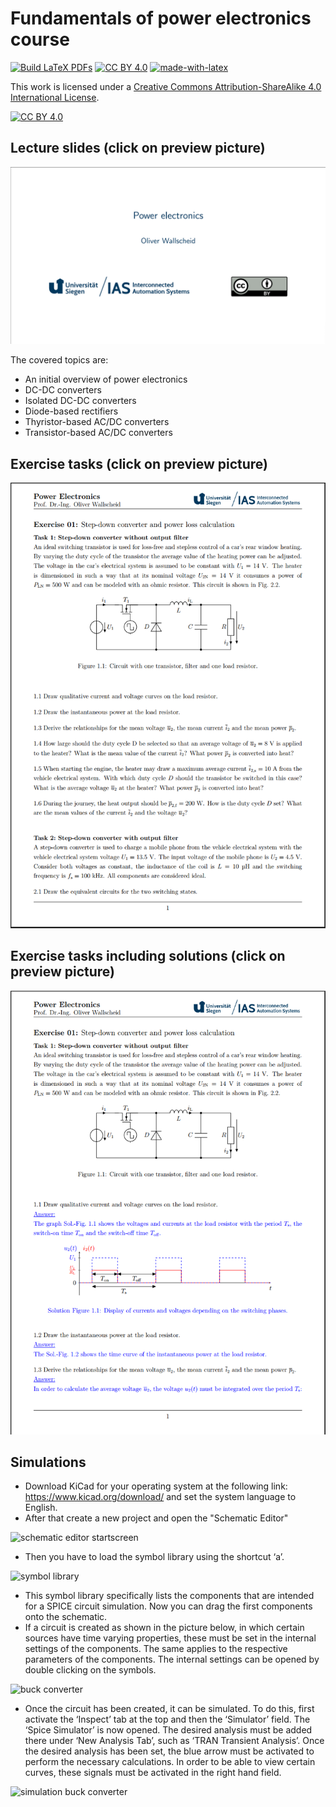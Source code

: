 # Fundamentals of power electronics course
[![Build LaTeX PDFs](https://github.com/IAS-Uni-Siegen/PE_course/actions/workflows/buildPDFs.yml/badge.svg?event=workflow_dispatch)](https://github.com/IAS-Uni-Siegen/PE_course/actions/workflows/buildPDFs.yml)
[![CC BY 4.0][cc-by-shield]][cc-by]
[![made-with-latex](https://img.shields.io/badge/Made%20with-LaTeX-1f425f.svg)](https://www.latex-project.org/)

This work is licensed under a
[Creative Commons Attribution-ShareAlike 4.0 International License][cc-by].

[![CC BY 4.0][cc-by-image]][cc-by]

[cc-by]: http://creativecommons.org/licenses/by/4.0/
[cc-by-image]: https://licensebuttons.net/l/by/4.0/88x31.png
[cc-by-shield]: https://img.shields.io/badge/License-CC%20BY%204.0-lightgrey.svg

## Lecture slides (click on preview picture)
<a href="https://ias-uni-siegen.github.io/PE_course/lecture.pdf" target="_blank" class="image fit"><img src="misc/Lecture_preview.png" alt=""></a>

The covered topics are:
- An initial overview of power electronics
- DC-DC converters
- Isolated DC-DC converters
- Diode-based rectifiers
- Thyristor-based AC/DC converters
- Transistor-based AC/DC converters


## Exercise tasks (click on preview picture)
<a href="https://ias-uni-siegen.github.io/PE_course/exercise.pdf" target="_blank" class="image fit"><img src="misc/Exercise_preview.png" alt=""></a>

## Exercise tasks including solutions (click on preview picture)
<a href="https://ias-uni-siegen.github.io/PE_course/exercise_with_solution.pdf" target="_blank" class="image fit"><img src="misc/Exercise_with_solution_preview.png" alt=""></a>


## Simulations
- Download KiCad for your operating system at the following link: https://www.kicad.org/download/ and set the system language to English.
- After that create a new project and open the "Schematic Editor"
  
![schematic editor startscreen](https://github.com/user-attachments/assets/d8dc0eb6-3e88-41ce-b3b9-336a76bb9a16)

- Then you have to load the symbol library using the shortcut ‘a’.
  
![symbol library](https://github.com/user-attachments/assets/6b398c3d-81cf-4102-8923-367103336724)

- This symbol library specifically lists the components that are intended for a SPICE circuit simulation. Now you can drag the first components onto the schematic.
- If a circuit is created as shown in the picture below, in which certain sources have time varying properties, these must be set in the internal settings of the components. The same applies to the respective parameters of the components. The internal settings can be opened by double clicking on the symbols. 
  
![buck converter](https://github.com/user-attachments/assets/cfbf9be0-0957-4e0d-b04e-d2d52db9ca50)

- Once the circuit has been created, it can be simulated. To do this, first activate the ‘Inspect’ tab at the top and then the ‘Simulator’ field. The ‘Spice Simulator’ is now opened. The desired analysis must be added there under ‘New Analysis Tab’, such as ‘TRAN Transient Analysis’. Once the desired analysis has been set, the blue arrow must be activated to perform the necessary calculations. In order to be able to view certain curves, these signals must be activated in the right hand field.

![simulation buck converter](https://github.com/user-attachments/assets/2f699cac-79b3-4c94-8332-6910e940948d)


